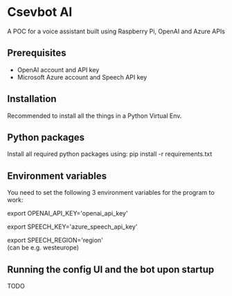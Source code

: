 # Csevbot AI
A POC for a voice assistant built using Raspberry Pi, OpenAI and Azure APIs

## Prerequisites
- OpenAI account and API key
- Microsoft Azure account and Speech API key

## Installation
Recommended to install all the things in a Python Virtual Env.

## Python packages
Install all required python packages using:
pip install -r requirements.txt

## Environment variables
You need to set the following 3 environment variables for the program to work:

export OPENAI_API_KEY='openai_api_key'

export SPEECH_KEY='azure_speech_api_key'

export SPEECH_REGION='region'  
(can be e.g. westeurope)

## Running the config UI and the bot upon startup

TODO
